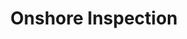 ---
layout: page
title: Onshore Inspection
permalink: "/services/onshore-inspection/"
description: We are commited to excellent service with a drive to accomplish our goals.
show_on_services: true
grid: true
service: true
summary: Inspection of field equipments increases boosts how much we can achieve and we spare no effort to bring out the best at all times.
headline:
  image: "/uploads/ultrasonic-testing.jpg"
  title: "Onshore Inspection"
client_logos:
  - /uploads/client-1.png
  - /uploads/client-2.png
  - /uploads/client-3.png
  - /uploads/client-4.png
  - /uploads/client-5.png
  - /uploads/client-6.png
  - /uploads/client-7.png
  - /uploads/client-8.png
left_content:
  title: Topside / Onshore Inspection
  body: |-
    - Radiographic Inspection, Crawler RT
    - Liquid/Dye Penetrant Inspection 
    - Magnetic Particle Inspection 
    - Ultrasonic Inspection 
    - Visual Inspection 
    - Holiday Detection 
    - Painting and Coating Inspection
---